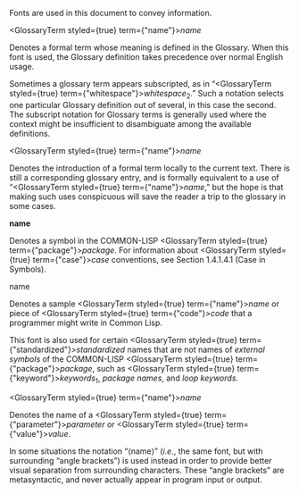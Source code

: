  



Fonts are used in this document to convey information. 



<GlossaryTerm styled={true} term={"name"}><i>name</i></GlossaryTerm> 



Denotes a formal term whose meaning is defined in the Glossary. When this font is used, the Glossary definition takes precedence over normal English usage. 



Sometimes a glossary term appears subscripted, as in “<GlossaryTerm styled={true} term={"whitespace"}><i>whitespace</i></GlossaryTerm><sub>2</sub>.” Such a notation selects one particular Glossary definition out of several, in this case the second. The subscript notation for Glossary terms is generally used where the context might be insufficient to disambiguate among the available definitions. 



<GlossaryTerm styled={true} term={"name"}><i>name</i></GlossaryTerm> 



Denotes the introduction of a formal term locally to the current text. There is still a corresponding glossary entry, and is formally equivalent to a use of “<GlossaryTerm styled={true} term={"name"}><i>name</i></GlossaryTerm>,” but the hope is that making such uses conspicuous will save the reader a trip to the glossary in some cases. 



**name** 



Denotes a symbol in the COMMON-LISP <GlossaryTerm styled={true} term={"package"}><i>package</i></GlossaryTerm>. For information about <GlossaryTerm styled={true} term={"case"}><i>case</i></GlossaryTerm> conventions, see Section 1.4.1.4.1 (Case in Symbols). 



name 



Denotes a sample <GlossaryTerm styled={true} term={"name"}><i>name</i></GlossaryTerm> or piece of <GlossaryTerm styled={true} term={"code"}><i>code</i></GlossaryTerm> that a programmer might write in Common Lisp. 



This font is also used for certain <GlossaryTerm styled={true} term={"standardized"}><i>standardized</i></GlossaryTerm> names that are not names of *external symbols* of the COMMON-LISP <GlossaryTerm styled={true} term={"package"}><i>package</i></GlossaryTerm>, such as <GlossaryTerm styled={true} term={"keyword"}><i>keywords</i></GlossaryTerm><sub>1</sub>, *package names*, and *loop keywords*. 



<GlossaryTerm styled={true} term={"name"}><i>name</i></GlossaryTerm> 



Denotes the name of a <GlossaryTerm styled={true} term={"parameter"}><i>parameter</i></GlossaryTerm> or <GlossaryTerm styled={true} term={"value"}><i>value</i></GlossaryTerm>. 



In some situations the notation “⟨name⟩” (*i.e.*, the same font, but with surrounding “angle brackets”) is used instead in order to provide better visual separation from surrounding characters. These “angle brackets” are metasyntactic, and never actually appear in program input or output.  







